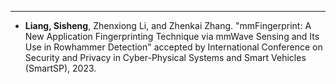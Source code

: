 ---
* <strong>Liang, Sisheng</strong>, Zhenxiong Li, and Zhenkai Zhang. "mmFingerprint: A New Application Fingerprinting Technique via mmWave Sensing and Its Use in Rowhammer Detection" accepted by International Conference on Security and Privacy in Cyber-Physical Systems and Smart Vehicles (SmartSP), 2023.







